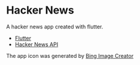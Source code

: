 # Hacker News

A hacker news app created with flutter.

- [Flutter](https://github.com/flutter/flutter)
- [Hacker News API](https://github.com/HackerNews/API)

The app icon was generated by [Bing Image Creator](https://www.bing.com/images/create)
